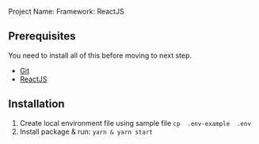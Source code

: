 Project Name: 
Framework: ReactJS

## Prerequisites

You need to install all of this before moving to next step.

* [Git](http://git-scm.com/)
* [ReactJS](#)

## Installation 

1. Create local environment file using sample file `cp  .env-example  .env`
2. Install package & run: `yarn & yarn start`
